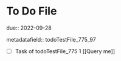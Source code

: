 # To Do File

due:: 2022-09-28

metadatafield:: todoTestFile_775_97

- [ ] Task of todoTestFile_775 1 [[Query me]]
